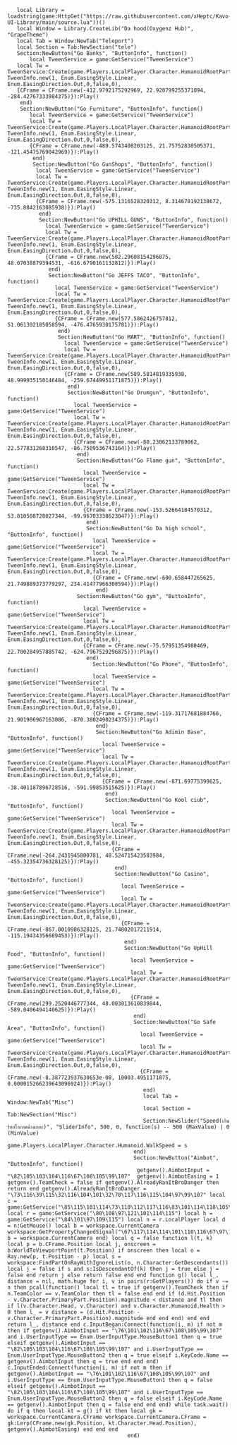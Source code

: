 
       local Library = loadstring(game:HttpGet("https://raw.githubusercontent.com/xHeptc/Kavo-UI-Library/main/source.lua"))()
       local Window = Library.CreateLib("Da hood(Oxygenz Hub)", "GrapeTheme")
       local Tab = Window:NewTab("Teleport")
       local Section = Tab:NewSection("tele")
       Section:NewButton("Go Banks", "ButtonInfo", function()
           local TweenService = game:GetService("TweenService")
       local Tw = TweenService:Create(game.Players.LocalPlayer.Character.HumanoidRootPart, TweenInfo.new(1, Enum.EasingStyle.Linear, Enum.EasingDirection.Out,0,false,0), 
       {CFrame = CFrame.new(-412.9792175292969, 22.920799255371094, -284.42767333984375)}):Play()
        end)
        Section:NewButton("Go Furniture", "ButtonInfo", function()
           local TweenService = game:GetService("TweenService")
           local Tw = TweenService:Create(game.Players.LocalPlayer.Character.HumanoidRootPart, TweenInfo.new(1, Enum.EasingStyle.Linear, Enum.EasingDirection.Out,0,false,0), 
           {CFrame = CFrame.new(-489.5743408203125, 21.75752830505371, -121.45475769042969)}):Play()
            end)
            Section:NewButton("Go GunShops", "ButtonInfo", function()
             local TweenService = game:GetService("TweenService")
             local Tw = TweenService:Create(game.Players.LocalPlayer.Character.HumanoidRootPart, TweenInfo.new(1, Enum.EasingStyle.Linear, Enum.EasingDirection.Out,0,false,0), 
             {CFrame = CFrame.new(-575.1316528320312, 8.314678192138672, -735.8842163085938)}):Play()
              end)
              Section:NewButton("Go UPHILL GUNS", "ButtonInfo", function()
                local TweenService = game:GetService("TweenService")
                local Tw = TweenService:Create(game.Players.LocalPlayer.Character.HumanoidRootPart, TweenInfo.new(1, Enum.EasingStyle.Linear, Enum.EasingDirection.Out,0,false,0), 
                {CFrame = CFrame.new(502.29608154296875, 48.07038879394531, -616.6790161132812)}):Play()
                 end)
                 Section:NewButton("Go JEFFS TACO", "ButtonInfo", function()
                   local TweenService = game:GetService("TweenService")
                   local Tw = TweenService:Create(game.Players.LocalPlayer.Character.HumanoidRootPart, TweenInfo.new(1, Enum.EasingStyle.Linear, Enum.EasingDirection.Out,0,false,0), 
                   {CFrame = CFrame.new(577.5862426757812, 51.061302185058594, -476.4765930175781)}):Play()
                    end)
                    Section:NewButton("Go MART", "ButtonInfo", function()
                      local TweenService = game:GetService("TweenService")
                      local Tw = TweenService:Create(game.Players.LocalPlayer.Character.HumanoidRootPart, TweenInfo.new(1, Enum.EasingStyle.Linear, Enum.EasingDirection.Out,0,false,0), 
                      {CFrame = CFrame.new(589.5814819335938, 48.999935150146484, -259.67449951171875)}):Play()
                       end)
                       Section:NewButton("Go Drumgun", "ButtonInfo", function()
                         local TweenService = game:GetService("TweenService")
                         local Tw = TweenService:Create(game.Players.LocalPlayer.Character.HumanoidRootPart, TweenInfo.new(1, Enum.EasingStyle.Linear, Enum.EasingDirection.Out,0,false,0), 
                         {CFrame = CFrame.new(-80.23062133789062, 22.577831268310547, -86.7509536743164)}):Play()
                          end)
                          Section:NewButton("Go Flame gun", "ButtonInfo", function()
                            local TweenService = game:GetService("TweenService")
                            local Tw = TweenService:Create(game.Players.LocalPlayer.Character.HumanoidRootPart, TweenInfo.new(1, Enum.EasingStyle.Linear, Enum.EasingDirection.Out,0,false,0), 
                            {CFrame = CFrame.new(-153.52664184570312, 53.810508728027344, -99.96703338623047)}):Play()
                             end)
                             Section:NewButton("Go Da high school", "ButtonInfo", function()
                               local TweenService = game:GetService("TweenService")
                               local Tw = TweenService:Create(game.Players.LocalPlayer.Character.HumanoidRootPart, TweenInfo.new(1, Enum.EasingStyle.Linear, Enum.EasingDirection.Out,0,false,0), 
                               {CFrame = CFrame.new(-600.658447265625, 21.749889373779297, 234.41477966308594)}):Play()
                                end)
                          Section:NewButton("Go gym", "ButtonInfo", function()
                            local TweenService = game:GetService("TweenService")
                            local Tw = TweenService:Create(game.Players.LocalPlayer.Character.HumanoidRootPart, TweenInfo.new(1, Enum.EasingStyle.Linear, Enum.EasingDirection.Out,0,false,0), 
                            {CFrame = CFrame.new(-75.57951354980469, 22.700284957885742, -624.7967529296875)}):Play()
                             end)
                               Section:NewButton("Go Phone", "ButtonInfo", function()
                               local TweenService = game:GetService("TweenService")
                               local Tw = TweenService:Create(game.Players.LocalPlayer.Character.HumanoidRootPart, TweenInfo.new(1, Enum.EasingStyle.Linear, Enum.EasingDirection.Out,0,false,0), 
                               {CFrame = CFrame.new(-119.31717681884766, 21.901906967163086, -870.3802490234375)}):Play()
                                end)
                                Section:NewButton("Go Adimin Base", "ButtonInfo", function()
                                  local TweenService = game:GetService("TweenService")
                                  local Tw = TweenService:Create(game.Players.LocalPlayer.Character.HumanoidRootPart, TweenInfo.new(1, Enum.EasingStyle.Linear, Enum.EasingDirection.Out,0,false,0), 
                                  {CFrame = CFrame.new(-871.69775390625, -38.401187896728516, -591.99853515625)}):Play()
                                   end)  
                                   Section:NewButton("Go Kool ciub", "ButtonInfo", function()
                                     local TweenService = game:GetService("TweenService")
                                     local Tw = TweenService:Create(game.Players.LocalPlayer.Character.HumanoidRootPart, TweenInfo.new(1, Enum.EasingStyle.Linear, Enum.EasingDirection.Out,0,false,0), 
                                     {CFrame = CFrame.new(-264.2431945800781, 48.524715423583984, -455.32354736328125)}):Play()
                                      end)
                                      Section:NewButton("Go Casino", "ButtonInfo", function()
                                        local TweenService = game:GetService("TweenService")
                                        local Tw = TweenService:Create(game.Players.LocalPlayer.Character.HumanoidRootPart, TweenInfo.new(1, Enum.EasingStyle.Linear, Enum.EasingDirection.Out,0,false,0), 
                                        {CFrame = CFrame.new(-867.0010986328125, 21.74802017211914, -115.19434356689453)}):Play()
                                         end)
                                         Section:NewButton("Go UpHill Food", "ButtonInfo", function()
                                           local TweenService = game:GetService("TweenService")
                                           local Tw = TweenService:Create(game.Players.LocalPlayer.Character.HumanoidRootPart, TweenInfo.new(1, Enum.EasingStyle.Linear, Enum.EasingDirection.Out,0,false,0), 
                                           {CFrame = CFrame.new(299.2520446777344, 48.003013610839844, -589.0406494140625)}):Play()
                                            end)
                                            Section:NewButton("Go Safe Area", "ButtonInfo", function()
                                              local TweenService = game:GetService("TweenService")
                                              local Tw = TweenService:Create(game.Players.LocalPlayer.Character.HumanoidRootPart, TweenInfo.new(1, Enum.EasingStyle.Linear, Enum.EasingDirection.Out,0,false,0), 
                                              {CFrame = CFrame.new(-8.387723937630653e-08, 10003.4951171875, 0.000015266239643096924)}):Play()
                                               end)
                                               local Tab = Window:NewTab("Misc")
                                               local Section = Tab:NewSection("Misc")
                                               Section:NewSlider("Speed(เกินร้อยโอกาศค้างเยอะ)", "SliderInfo", 500, 0, function(s) -- 500 (MaxValue) | 0 (MinValue)
                                                game.Players.LocalPlayer.Character.Humanoid.WalkSpeed = s
                                            end)
                                            Section:NewButton("Aimbot", "ButtonInfo", function()
                                             getgenv().AimbotInput = "\82\105\103\104\116\67\108\105\99\107"  getgenv().AimbotEasing = 1 getgenv().TeamCheck = false if getgenv().AlreadyRanItBroDanger then return end getgenv().AlreadyRanItBroDanger = "\73\116\39\115\32\116\104\101\32\78\117\116\115\104\97\99\107" local c = game:GetService("\85\115\101\114\73\110\112\117\116\83\101\114\118\105\99\101") local r = game:GetService("\80\108\97\121\101\114\115") local h = game:GetService("\84\101\97\109\115") local n = r.LocalPlayer local d = n:GetMouse() local b = workspace.CurrentCamera workspace:GetPropertyChangedSignal("\67\117\114\114\101\110\116\67\97\109\101\114\97"):Connect(function() b = workspace.CurrentCamera end) local q = false function l(t, k) local p = b.CFrame.Position local j, onscreen = b:WorldToViewportPoint(t.Position) if onscreen then local o = Ray.new(p, t.Position - p) local s = workspace:FindPartOnRayWithIgnoreList(o, n.Character:GetDescendants()) local j = false if s and s:IsDescendantOf(k) then j = true else j = false end return j else return false end end function g() local l_, distance = nil, math.huge for i, v in pairs(r:GetPlayers()) do if v ~= n then pcall(function() local tl = true if getgenv().TeamCheck then if n.TeamColor == v.TeamColor then tl = false end end if (d.Hit.Position - v.Character.PrimaryPart.Position).magnitude < distance and tl then if l(v.Character.Head, v.Character) and v.Character.Humanoid.Health > 0 then l_ = v distance = (d.Hit.Position - v.Character.PrimaryPart.Position).magnitude end end end) end end return l_, distance end c.InputBegan:Connect(function(i, m) if not m then if getgenv().AimbotInput == "\76\101\102\116\67\108\105\99\107" and i.UserInputType == Enum.UserInputType.MouseButton1 then q = true elseif getgenv().AimbotInput == "\82\105\103\104\116\67\108\105\99\107" and i.UserInputType == Enum.UserInputType.MouseButton2 then q = true elseif i.KeyCode.Name == getgenv().AimbotInput then q = true end end end) c.InputEnded:Connect(function(i, m) if not m then if getgenv().AimbotInput == "\76\101\102\116\67\108\105\99\107" and i.UserInputType == Enum.UserInputType.MouseButton1 then q = false elseif getgenv().AimbotInput == "\82\105\103\104\116\67\108\105\99\107" and i.UserInputType == Enum.UserInputType.MouseButton2 then q = false elseif i.KeyCode.Name == getgenv().AimbotInput then q = false end end end) while task.wait() do if q then local kt = g() if kt then local gk = workspace.CurrentCamera.CFrame workspace.CurrentCamera.CFrame = gk:Lerp(CFrame.new(gk.Position, kt.Character.Head.Position), getgenv().AimbotEasing) end end end
                                          end)

